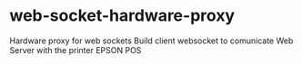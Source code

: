 # web-socket-hardware-proxy
Hardware proxy for web sockets
Build client websocket to comunicate Web Server with the printer EPSON POS
